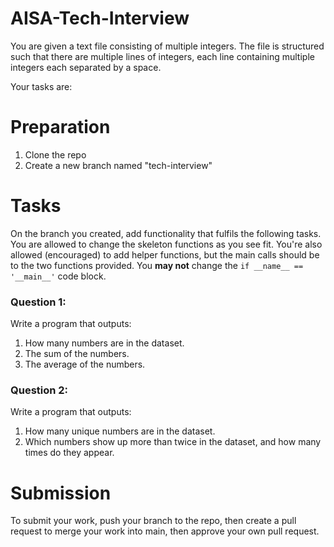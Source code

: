 # AISA-Tech-Interview

You are given a text file consisting of multiple integers. The file is structured such that there are multiple lines of integers, each line containing multiple integers each separated by a space. 

Your tasks are:

# Preparation
1. Clone the repo
2. Create a new branch named "tech-interview"

# Tasks
On the branch you created, add functionality that fulfils the following tasks. You are allowed to change the skeleton functions as you see fit. You're also allowed (encouraged) to add helper functions, but the main calls should be to the two functions provided. You **may not** change the ```if __name__ == '__main__'``` code block. 

### Question 1:

Write a program that outputs:

1. How many numbers are in the dataset.
2. The sum of the numbers. 
3. The average of the numbers. 

### Question 2: 

Write a program that outputs:

1. How many unique numbers are in the dataset. 
2. Which numbers show up more than twice in the dataset, and how many times do they appear.

# Submission
To submit your work, push your branch to the repo, then create a pull request to merge your work into main, then approve your own pull request. 